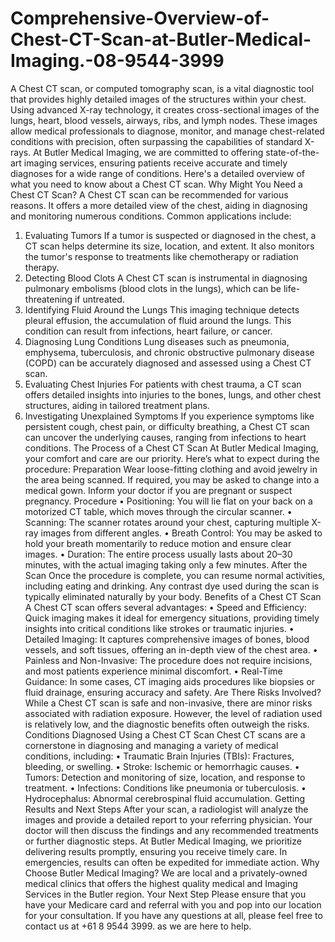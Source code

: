 # Comprehensive-Overview-of-Chest-CT-Scan-at-Butler-Medical-Imaging.-08-9544-3999
A Chest CT scan, or computed tomography scan, is a vital diagnostic tool that provides highly detailed images of the structures within your chest. Using advanced X-ray technology, it creates cross-sectional images of the lungs, heart, blood vessels, airways, ribs, and lymph nodes. These images allow medical professionals to diagnose, monitor, and manage chest-related conditions with precision, often surpassing the capabilities of standard X-rays.
At Butler Medical Imaging, we are committed to offering state-of-the-art imaging services, ensuring patients receive accurate and timely diagnoses for a wide range of conditions. Here's a detailed overview of what you need to know about a Chest CT scan.
Why Might You Need a Chest CT Scan?
A Chest CT scan can be recommended for various reasons. It offers a more detailed view of the chest, aiding in diagnosing and monitoring numerous conditions. Common applications include:
1. Evaluating Tumors
If a tumor is suspected or diagnosed in the chest, a CT scan helps determine its size, location, and extent. It also monitors the tumor's response to treatments like chemotherapy or radiation therapy.
2. Detecting Blood Clots
A Chest CT scan is instrumental in diagnosing pulmonary embolisms (blood clots in the lungs), which can be life-threatening if untreated.
3. Identifying Fluid Around the Lungs
This imaging technique detects pleural effusion, the accumulation of fluid around the lungs. This condition can result from infections, heart failure, or cancer.
4. Diagnosing Lung Conditions
Lung diseases such as pneumonia, emphysema, tuberculosis, and chronic obstructive pulmonary disease (COPD) can be accurately diagnosed and assessed using a Chest CT scan.
5. Evaluating Chest Injuries
For patients with chest trauma, a CT scan offers detailed insights into injuries to the bones, lungs, and other chest structures, aiding in tailored treatment plans.
6. Investigating Unexplained Symptoms
If you experience symptoms like persistent cough, chest pain, or difficulty breathing, a Chest CT scan can uncover the underlying causes, ranging from infections to heart conditions.
The Process of a Chest CT Scan
At Butler Medical Imaging, your comfort and care are our priority. Here’s what to expect during the procedure:
Preparation
Wear loose-fitting clothing and avoid jewelry in the area being scanned.
If required, you may be asked to change into a medical gown.
Inform your doctor if you are pregnant or suspect pregnancy.
Procedure
•	Positioning: You will lie flat on your back on a motorized CT table, which moves through the circular scanner.
•	Scanning: The scanner rotates around your chest, capturing multiple X-ray images from different angles.
•	Breath Control: You may be asked to hold your breath momentarily to reduce motion and ensure clear images.
•	Duration: The entire process usually lasts about 20–30 minutes, with the actual imaging taking only a few minutes.
After the Scan
Once the procedure is complete, you can resume normal activities, including eating and drinking. Any contrast dye used during the scan is typically eliminated naturally by your body.
Benefits of a Chest CT Scan
A Chest CT scan offers several advantages:
•	Speed and Efficiency: Quick imaging makes it ideal for emergency situations, providing timely insights into critical conditions like strokes or traumatic injuries.
•	Detailed Imaging: It captures comprehensive images of bones, blood vessels, and soft tissues, offering an in-depth view of the chest area.
•	Painless and Non-Invasive: The procedure does not require incisions, and most patients experience minimal discomfort.
•	Real-Time Guidance: In some cases, CT imaging aids procedures like biopsies or fluid drainage, ensuring accuracy and safety.
Are There Risks Involved?
While a Chest CT scan is safe and non-invasive, there are minor risks associated with radiation exposure. However, the level of radiation used is relatively low, and the diagnostic benefits often outweigh the risks.
Conditions Diagnosed Using a Chest CT Scan
Chest CT scans are a cornerstone in diagnosing and managing a variety of medical conditions, including:
•	Traumatic Brain Injuries (TBIs): Fractures, bleeding, or swelling.
•	Stroke: Ischemic or hemorrhagic causes.
•	Tumors: Detection and monitoring of size, location, and response to treatment.
•	Infections: Conditions like pneumonia or tuberculosis.
•	Hydrocephalus: Abnormal cerebrospinal fluid accumulation.
Getting Results and Next Steps
After your scan, a radiologist will analyze the images and provide a detailed report to your referring physician. Your doctor will then discuss the findings and any recommended treatments or further diagnostic steps.
At Butler Medical Imaging, we prioritize delivering results promptly, ensuring you receive timely care. In emergencies, results can often be expedited for immediate action.
Why Choose Butler Medical Imaging?
We are local and a privately-owned medical clinics that offers the highest quality medical and Imaging Services in the Butler region. 
Your Next Step
Please ensure that you have your Medicare card and referral with you and pop into our location for your consultation. If you have any questions at all, please feel free to contact us at +61 8 9544 3999. as we are here to help.
